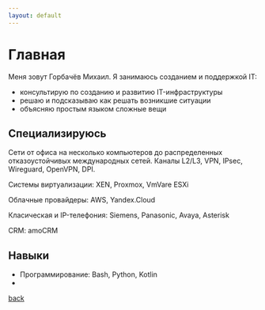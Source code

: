 ```yaml
---
layout: default
---
```


# Главная

Меня зовут Горбачёв Михаил. Я занимаюсь созданием и поддержкой IT:

- консультирую по созданию и развитию IT-инфраструктуры  
- решаю и подсказываю как решать возникшие ситуации
- объясняю простым языком сложные вещи

## Специализируюсь

Сети от офиса на несколько компьютеров до распределенных отказоустойчивых международных сетей.
Каналы L2/L3, VPN, IPsec, Wireguard, OpenVPN, DPI. 

Системы виртуализации: XEN, Proxmox, VmVare ESXi

Облачные провайдеры: AWS, Yandex.Cloud

Класическая и IP-телефония: Siemens, Panasonic, Avaya, Asterisk

CRM: amoCRM
 

## Навыки

- Программирование: Bash, Python, Kotlin
- 


[back](./)